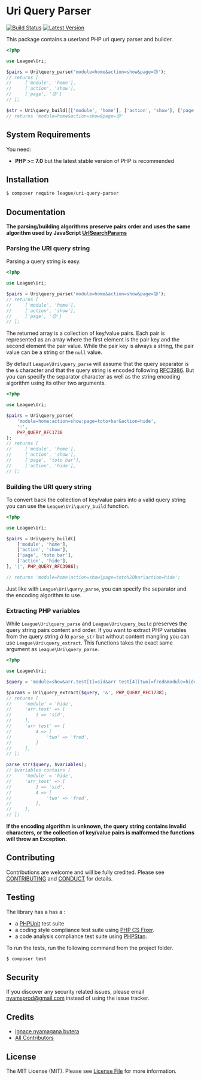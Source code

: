 Uri Query Parser
=======

[![Build Status](https://img.shields.io/travis/thephpleague/uri-query-parser/master.svg?style=flat-square)](https://travis-ci.org/thephpleague/uri-query-parser)
[![Latest Version](https://img.shields.io/github/release/thephpleague/uri-query-parser.svg?style=flat-square)](https://github.com/thephpleague/uri-query-parser/releases)

This package contains a userland PHP uri query parser and builder.

```php
<?php

use League\Uri;

$pairs = Uri\query_parse('module=home&action=show&page=😓');
// returns [
//     ['module', 'home'],
//     ['action', 'show'],
//     ['page', '😓']
// ];

$str = Uri\query_build([['module', 'home'], ['action', 'show'], ['page', '😓']]);
// returns 'module=home&action=show&page=😓'
```

System Requirements
-------

You need:

- **PHP >= 7.0** but the latest stable version of PHP is recommended

Installation
--------

```bash
$ composer require league/uri-query-parser
```

Documentation
--------

**The parsing/building algorithms preserve pairs order and uses the same algorithm used by JavaScript [UrlSearchParams](https://developer.mozilla.org/en-US/docs/Web/API/URLSearchParams/URLSearchParams)**

### Parsing the URI query string

Parsing a query string is easy.

```php
<?php

use League\Uri;

$pairs = Uri\query_parse('module=home&action=show&page=😓');
// returns [
//     ['module', 'home'],
//     ['action', 'show'],
//     ['page', '😓']
// ];
```

The returned array is a collection of key/value pairs. Each pair is represented as an array where the first element is the pair key and the second element the pair value. While the pair key is always a string, the pair value can be a string or the `null` value.

By default `League\Uri\query_parse` will assume that the query separator is the `&` character and that the query string is encoded following [RFC3986](https://tools.ietf.org/html/rfc3986#section-3.4). But you can specify the separator character as well as the string encoding algorithm using its other two arguments.


```php
<?php

use League\Uri;

$pairs = Uri\query_parse(
    'module=home:action=show:page=toto+bar&action=hide',
    ':',
    PHP_QUERY_RFC1738
);
// returns [
//     ['module', 'home'],
//     ['action', 'show'],
//     ['page', 'toto bar'],
//     ['action', 'hide'],
// ];
```

### Building the URI query string

To convert back the collection of key/value pairs into a valid query string you can use the `League\Uri\query_build` function.

```php
<?php

use League\Uri;

$pairs = Uri\query_build([
    ['module', 'home'],
    ['action', 'show'],
    ['page', 'toto bar'],
    ['action', 'hide'],
], '|', PHP_QUERY_RFC3986);

// returns 'module=home|action=show|page=toto%20bar|action=hide';
```

Just like with `League\Uri\query_parse`, you can specify the separator and the encoding algorithm to use.

### Extracting PHP variables

While `League\Uri\query_parse` and `League\Uri\query_build` preserves the query string pairs content and order. If you want to extract PHP variables from the query string *à la* `parse_str` but without content mangling you can use `League\Uri\query_extract`. This functions takes the exact same argument as `League\Uri\query_parse`.

```php
<?php

use League\Uri;

$query = 'module=show&arr.test[1]=sid&arr test[4][two]=fred&module=hide';

$params = Uri\query_extract($query, '&', PHP_QUERY_RFC1738);
// returns [
//     'module' = 'hide',
//     'arr.test' => [
//         1 => 'sid',
//     ],
//     'arr test' => [
//         4 => [
//             'two' => 'fred',
//         ]
//     ],
// ];

parse_str($query, $variables);
// $variables contains [
//     'module' = 'hide',
//     'arr_test' => [
//         1 => 'sid',
//         4 => [
//             'two' => 'fred',
//         ],
//     ],
// ];
```

**If the encoding algorithm is unknown, the query string contains invalid characters, or the collection of key/value pairs is malformed the functions will throw an Exception.**

Contributing
-------

Contributions are welcome and will be fully credited. Please see [CONTRIBUTING](.github/CONTRIBUTING.md) and [CONDUCT](CONDUCT.md) for details.

Testing
-------

The library has a has a :

- a [PHPUnit](https://phpunit.de) test suite
- a coding style compliance test suite using [PHP CS Fixer](http://cs.sensiolabs.org/).
- a code analysis compliance test suite using [PHPStan](https://github.com/phpstan/phpstan).

To run the tests, run the following command from the project folder.

``` bash
$ composer test
```

Security
-------

If you discover any security related issues, please email nyamsprod@gmail.com instead of using the issue tracker.

Credits
-------

- [ignace nyamagana butera](https://github.com/nyamsprod)
- [All Contributors](https://github.com/thephpleague/uri-query-parser/contributors)

License
-------

The MIT License (MIT). Please see [License File](LICENSE) for more information.